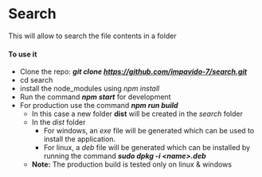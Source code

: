 # Search
This will allow to search the file contents in a folder

#### To use it
+ Clone the repo: ***git clone https://github.com/impavido-7/search.git***
+ cd search
+ install the node_modules using *npm install*
+ Run the command ***npm start*** for development
+ For production use the command ***npm run build***
  + In this case a new folder **dist** will be created in the *search* folder
  + In the *dist* folder
    + For windows, an *exe* file will be generated which can be used to install the application.
    + For linux, a *deb* file will be generated which can be installed by running the command ***sudo dpkg -i <name<name>>.deb***
  + **Note:** The production build is tested only on linux & windows
